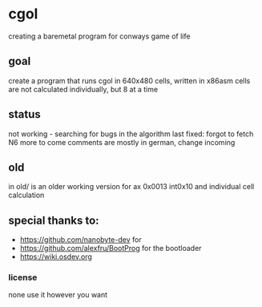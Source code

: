 # cgol
creating a baremetal program for conways game of life

## goal
create a program that runs cgol in 640x480 cells, written in x86asm
cells are not calculated individually, but 8 at a time

## status
not working - searching for bugs in the algorithm
last fixed: forgot to fetch N6
more to come
comments are mostly in german, change incoming

## old
in old/ is an older working version for ax 0x0013 int0x10
and individual cell calculation

## special thanks to: 
- https://github.com/nanobyte-dev       for 
- https://github.com/alexfru/BootProg   for the bootloader
- https://wiki.osdev.org

### license
none use it however you want